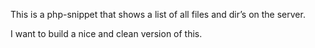 This is a php-snippet that shows a list of all files and dir’s on the server.

I want to build a nice and clean version of this.